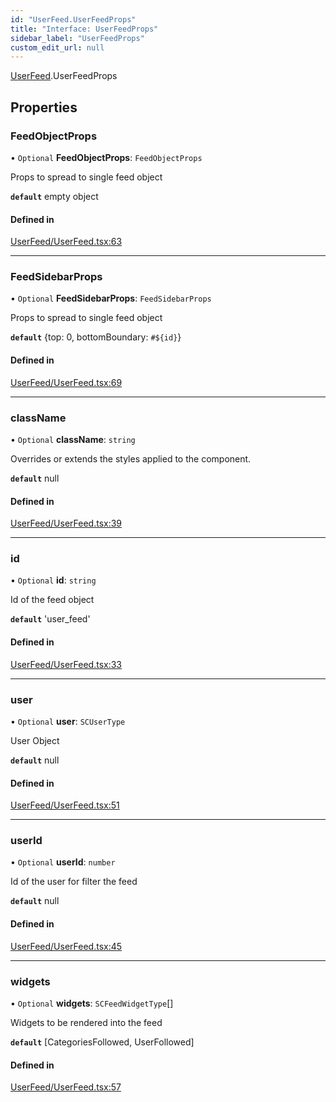 ```yaml
---
id: "UserFeed.UserFeedProps"
title: "Interface: UserFeedProps"
sidebar_label: "UserFeedProps"
custom_edit_url: null
---
```


[UserFeed](../modules/UserFeed.md).UserFeedProps

## Properties

### FeedObjectProps

• `Optional` **FeedObjectProps**: `FeedObjectProps`

Props to spread to single feed object

**`default`** empty object

#### Defined in

[UserFeed/UserFeed.tsx:63](https://github.com/selfcommunity/community-ui/blob/de7e3c8/packages/sc-templates/src/components/UserFeed/UserFeed.tsx#L63)

___

### FeedSidebarProps

• `Optional` **FeedSidebarProps**: `FeedSidebarProps`

Props to spread to single feed object

**`default`** {top: 0, bottomBoundary: `#${id}`}

#### Defined in

[UserFeed/UserFeed.tsx:69](https://github.com/selfcommunity/community-ui/blob/de7e3c8/packages/sc-templates/src/components/UserFeed/UserFeed.tsx#L69)

___

### className

• `Optional` **className**: `string`

Overrides or extends the styles applied to the component.

**`default`** null

#### Defined in

[UserFeed/UserFeed.tsx:39](https://github.com/selfcommunity/community-ui/blob/de7e3c8/packages/sc-templates/src/components/UserFeed/UserFeed.tsx#L39)

___

### id

• `Optional` **id**: `string`

Id of the feed object

**`default`** 'user_feed'

#### Defined in

[UserFeed/UserFeed.tsx:33](https://github.com/selfcommunity/community-ui/blob/de7e3c8/packages/sc-templates/src/components/UserFeed/UserFeed.tsx#L33)

___

### user

• `Optional` **user**: `SCUserType`

User Object

**`default`** null

#### Defined in

[UserFeed/UserFeed.tsx:51](https://github.com/selfcommunity/community-ui/blob/de7e3c8/packages/sc-templates/src/components/UserFeed/UserFeed.tsx#L51)

___

### userId

• `Optional` **userId**: `number`

Id of the user for filter the feed

**`default`** null

#### Defined in

[UserFeed/UserFeed.tsx:45](https://github.com/selfcommunity/community-ui/blob/de7e3c8/packages/sc-templates/src/components/UserFeed/UserFeed.tsx#L45)

___

### widgets

• `Optional` **widgets**: `SCFeedWidgetType`[]

Widgets to be rendered into the feed

**`default`** [CategoriesFollowed, UserFollowed]

#### Defined in

[UserFeed/UserFeed.tsx:57](https://github.com/selfcommunity/community-ui/blob/de7e3c8/packages/sc-templates/src/components/UserFeed/UserFeed.tsx#L57)
